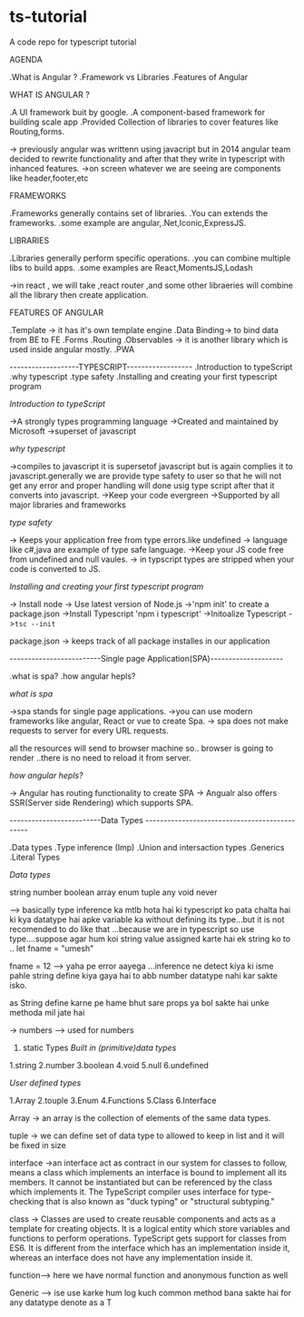# ts-tutorial
A code repo for typescript tutorial


AGENDA

.What is Angular ?
.Framework vs Libraries
.Features of Angular

WHAT IS ANGULAR ?

.A UI framework buit by google.
.A component-based framework for building scale app
.Provided Collection of libraries to cover features like Routing,forms.
 

-> previously angular was writtenn using javacript but in 2014 angular team decided to rewrite functionality and after that they write in typescript with inhanced features.
->on screen whatever we are seeing are components like header,footer,etc

FRAMEWORKS

.Frameworks generally contains set of libraries.
.You can extends the frameworks.
.some example are angular,.Net,Iconic,ExpressJS.

LIBRARIES

.Libraries generally perform specific operations.
.you can combine multiple libs to build apps.
.some examples are React,MomentsJS,Lodash

->in react , we will take ,react router ,and some other libraeries will combine all the library then create application.

FEATURES OF ANGULAR

.Template -> it has it's own template engine
.Data Binding-> to bind data from BE to FE
.Forms
.Routing
.Observables -> it is another library which is used inside angular mostly.
.PWA 

-------------------TYPESCRIPT------------------
.Introduction to typeScript
.why typescript
.type safety
.Installing and creating your first typescript program

*Introduction to typeScript*

->A strongly types programming language
->Created and maintained by Microsoft 
->superset of javascript

*why typescript*

->compiles to javascript
it is supersetof javascript but is again complies it to javascript.generally we are provide type safety to user so that he will not get any error and proper handling will done usig type script after that it converts into javascript.
->Keep your code evergreen
->Supported by all major libraries and frameworks

*type safety*

-> Keeps your application free from type errors.like undefined
-> language like c#,java are example of type safe language.
->Keep your JS code free from undefined and null vaules.
-> in typscript types are stripped when your code is converted to JS.

*Installing and creating your first typescript program*

-> Install node
-> Use latest version of Node.js
->'npm init' to create a package.json
->Install Typescript 'npm i typescript'
->Initoalize Typescript
->`tsc --init`

package.json -> keeps track of all package installes in our application

-------------------------Single page Application(SPA)--------------------

.what is spa?
.how angular hepls?


*what is spa*

->spa stands for single page applications.
->you can use modern frameworks like angular, React or vue to create Spa.
-> spa does not make requests to server for every URL requests.

all the resources will send to browser machine so.. browser is going to render ..there is no need to reload it from server.

*how angular hepls?*

-> Angular has routing functionality to create SPA
-> Angualr also offers SSR(Server side Rendering) which supports SPA.


-------------------------Data Types ----------------------------------------------

.Data types
.Type inference (Imp)
.Union and intersaction types
.Generics
.Literal Types


*Data types*

string 
number
boolean
array
enum
tuple
any
void
never

--> basically type inference ka mtlb hota hai ki typescript ko pata chalta hai ki kya datatype hai apke variable ka without defining its type...but it is not recomended to do like that ...because we are in typescript so use type....suppose agar hum koi string value assigned karte hai ek string ko to ..
let fname = "umesh"

fname = 12 --> yaha pe error aayega ...inference ne detect kiya ki isme pahle string define kiya gaya hai to abb number datatype nahi kar sakte isko.

as String define karne pe hame bhut sare props ya bol sakte hai unke methoda mil jate hai

-> numbers --> used for numbers

1. static Types
*Built in (primitive)data types*

1.string
2.number
3.boolean
4.void
5.null
6.undefined

*User defined types*

1.Array
2.touple
3.Enum
4.Functions
5.Class
6.Interface


Array -> an array is the collection of elements of the same data types.

tuple -> we can define set of data type to allowed to keep in list and it will be fixed in size

interface ->an interface act as contract in our system for classes to follow, means a class which implements an interface is bound to implement all its members. It cannot be instantiated but can be referenced by the class which implements it. The TypeScript compiler uses interface for type-checking that is also known as "duck typing" or "structural subtyping."

class -> Classes are used to create reusable components and acts as a template for creating objects. It is a logical entity which store variables and functions to perform operations. TypeScript gets support for classes from ES6. It is different from the interface which has an implementation inside it, whereas an interface does not have any implementation inside it.

function--> here we have normal function and anonymous function as well

Generic --> ise use karke hum log kuch common method bana sakte hai for any datatype denote as a T